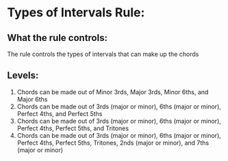 
# **Types of Intervals Rule:**

## What the rule controls:  

The rule controls the types of intervals that can make up the chords <br>

## Levels:

1. Chords can be made out of Minor 3rds, Major 3rds, Minor 6ths, and Major 6ths
2. Chords can be made out of 3rds (major or minor), 6ths (major or minor), Perfect 4ths, and Perfect 5ths
3. Chords can be made out of 3rds (major or minor), 6ths (major or minor), Perfect 4ths, Perfect 5ths, and Tritones
4. Chords can be made out of 3rds (major or minor), 6ths (major or minor), Perfect 4ths, Perfect 5ths, Tritones, 2nds (major or minor), and 7ths (major or minor)
